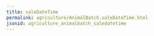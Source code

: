 ```yaml
---
title: saleDateTime
permalink: agriculture/AnimalBatch.saleDateTime.html
jsonid: agriculture_animalbatch_saledatetime
---
```

